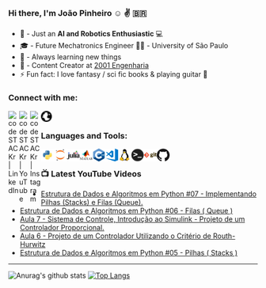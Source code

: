 ### Hi there, I'm João Pinheiro :relaxed: :v: <!---<span>&#x1f1e7;&#x1f1f7;</span> --> 🇧🇷
- :robot: - Just an **AI and Robotics Enthusiastic** :computer:
- :mortar_board: - Future Mechatronics Engineer :wrench::microscope: - University of São Paulo
- 🌱 - Always learning new things
- :movie_camera: - Content Creator at [2001 Engenharia](https://www.youtube.com/2001Engenharia)
- ⚡ Fun fact: I love fantasy / sci fic books & playing guitar :guitar:

### Connect with me:
[<img align="left" alt="codeSTACKr | LinkedIn" width="22px" src="https://cdn.jsdelivr.net/npm/simple-icons@v3/icons/linkedin.svg" />][linkedin]
[<img align="left" alt="codeSTACKr | YouTube" width="22px" src="https://cdn.jsdelivr.net/npm/simple-icons@v3/icons/youtube.svg" />][youtube]
[<img align="left" alt="codeSTACKr | Instagram" width="22px" src="https://cdn.jsdelivr.net/npm/simple-icons@v3/icons/instagram.svg" />][instagram]
[<img align="left" alt="codeSTACKr.com" width="22px" src="https://raw.githubusercontent.com/iconic/open-iconic/master/svg/globe.svg" />][website]

<br />

### Languages and Tools:
<img align="left" alt="Python" width="26px" src="https://raw.githubusercontent.com/github/explore/80688e429a7d4ef2fca1e82350fe8e3517d3494d/topics/python/python.png" />
<img align="left" alt="Jupyter Notebook" width="26px" src="https://raw.githubusercontent.com/github/explore/80688e429a7d4ef2fca1e82350fe8e3517d3494d/topics/jupyter-notebook/jupyter-notebook.png" />
<img align="left" alt="Julia" width="26px" src="https://raw.githubusercontent.com/github/explore/49e13f12be05e7e3f3616bb7a5030d70b259f320/topics/julia/julia.png" />
<img align="left" alt="MATLAB" width="26px" src="https://raw.githubusercontent.com/github/explore/80688e429a7d4ef2fca1e82350fe8e3517d3494d/topics/matlab/matlab.png" />
<img align="left" alt="Cpp" width="26px" src="https://raw.githubusercontent.com/github/explore/80688e429a7d4ef2fca1e82350fe8e3517d3494d/topics/cpp/cpp.png" />
<!---
<img align="left" alt="TensorFlow" width="26px" src="https://raw.githubusercontent.com/github/explore/80688e429a7d4ef2fca1e82350fe8e3517d3494d/topics/tensorflow/tensorflow.png" />
<img align="left" alt="TensorFlow" width="26px" src="https://avatars0.githubusercontent.com/u/21003710?s=200&v=4" />
<img align="left" alt="scikit" width="26px" src="https://raw.githubusercontent.com/github/explore/80688e429a7d4ef2fca1e82350fe8e3517d3494d/topics/scikit-learn/scikit-learn.png" />
<img align="left" alt="ROS" width="26px" src="https://avatars3.githubusercontent.com/u/547448?s=200&v=4" />--->
<img align="left" alt="Visual Studio Code" width="26px" src="https://raw.githubusercontent.com/github/explore/80688e429a7d4ef2fca1e82350fe8e3517d3494d/topics/visual-studio-code/visual-studio-code.png" />
<img align="left" alt="Linux" width="26px" src="https://raw.githubusercontent.com/github/explore/80688e429a7d4ef2fca1e82350fe8e3517d3494d/topics/linux/linux.png" />
<img align="left" alt="Terminal" width="26px" src="https://raw.githubusercontent.com/github/explore/80688e429a7d4ef2fca1e82350fe8e3517d3494d/topics/terminal/terminal.png" />
<img align="left" alt="Git" width="26px" src="https://raw.githubusercontent.com/github/explore/80688e429a7d4ef2fca1e82350fe8e3517d3494d/topics/git/git.png" />
<img align="left" alt="GitHub" width="26px" src="https://raw.githubusercontent.com/github/explore/78df643247d429f6cc873026c0622819ad797942/topics/github/github.png" />

<br />

### 📺 Latest YouTube Videos
<!-- YOUTUBE:START -->
- [Estrutura de Dados e Algoritmos em Python #07 - Implementando Pilhas (Stacks) e Filas (Queue).](https://www.youtube.com/watch?v=mx_ckrxUn8k)
- [Estrutura de Dados e Algoritmos em Python #06 - Filas ( Queue )](https://www.youtube.com/watch?v=QHxCdtSyK2s)
- [Aula 7 - Sistema de Controle, Introdução ao Simulink - Projeto de um Controlador Proporcional.](https://www.youtube.com/watch?v=knbf3Uc1XfE)
- [Aula 6 - Projeto de um Controlador Utilizando o Critério de Routh-Hurwitz](https://www.youtube.com/watch?v=LQ4BPl4XZXI)
- [Estrutura de Dados e Algoritmos em Python #05 - Pilhas ( Stacks )](https://www.youtube.com/watch?v=oeeKHeE5VjY)
<!-- YOUTUBE:END -->

---

![Anurag's github stats](https://github-readme-stats.vercel.app/api?username=joaomh&?count_private=true)
[![Top Langs](https://github-readme-stats.vercel.app/api/top-langs/?username=joaomh&layout=compact)](https://github.com/anuraghazra/github-readme-stats)

[website]: https://github.com/2001engenharia
[youtube]: https://www.youtube.com/2001Engenharia
[instagram]: https://instagram.com/2001Engenharia
[linkedin]: https://linkedin.com/in/joaomh
